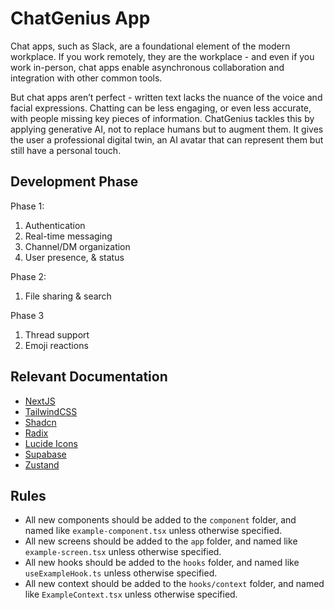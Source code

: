 # ChatGenius App

Chat apps, such as Slack, are a foundational element of the modern workplace. If you work remotely, they are the workplace - and even if you work in-person, chat apps enable asynchronous collaboration and integration with other common tools.

But chat apps aren’t perfect - written text lacks the nuance of the voice and facial expressions. Chatting can be less engaging, or even less accurate, with people missing key pieces of information.
ChatGenius tackles this by applying generative AI, not to replace humans but to augment them. It gives the user a professional digital twin, an AI avatar that can represent them but still have a personal touch.

## Development Phase

Phase 1:

1. Authentication
2. Real-time messaging
3. Channel/DM organization
4. User presence, & status

Phase 2:

1. File sharing & search

Phase 3

1. Thread support
2. Emoji reactions

## Relevant Documentation

- [NextJS](https://nextjs.org/docs)
- [TailwindCSS](https://tailwindcss.com/docs)
- [Shadcn](https://ui.shadcn.com/docs)
- [Radix](https://www.radix-vue.com/docs/introduction)
- [Lucide Icons](https://lucide.dev/docs/getting-started/installation)
- [Supabase](https://supabase.com/docs)
- [Zustand](https://zustand.docs.pmnd.rs/)

## Rules

- All new components should be added to the `component` folder, and named like `example-component.tsx` unless otherwise specified.
- All new screens should be added to the `app` folder, and named like `example-screen.tsx` unless otherwise specified.
- All new hooks should be added to the `hooks` folder, and named like `useExampleHook.ts` unless otherwise specified.
- All new context should be added to the `hooks/context` folder, and named like `ExampleContext.tsx` unless otherwise specified.
